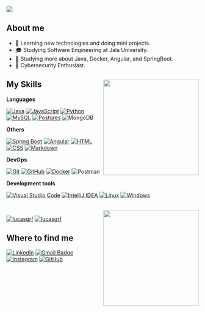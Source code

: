 ![](https://komarev.com/ghpvc/?username=Lucasgrf&color=006bed) 

## About me

- 🤔 Learning new technologies and doing mini projects.
- 🎓 Studying Software Engineering at Jala University.
- 🌱 Studying more about Java, Docker, Angular, and SpringBoot.
- 🩻 Cybersecurity Enthusiast.

## My Skills <img align="right" width="250" height="250" src="https://media.tenor.com/lO6HqZ3I2dIAAAAi/e.gif">

**Languages**

[![Java](https://img.shields.io/badge/Java-%23ED8B00.svg?logo=openjdk&logoColor=white)](#)
[![JavaScript](https://img.shields.io/badge/JavaScript-F7DF1E?logo=javascript&logoColor=000)](#)
[![Python](https://img.shields.io/badge/Python-3776AB?logo=python&logoColor=fff)](#)
[![MySQL](https://img.shields.io/badge/MySQL-4479A1?logo=mysql&logoColor=fff)](#)
[![Postgres](https://img.shields.io/badge/Postgres-%23316192.svg?logo=postgresql&logoColor=white)](#)
![MongoDB](https://img.shields.io/badge/MongoDB-%234ea94b.svg?logo=mongodb&logoColor=white)

**Others**

[![Spring Boot](https://img.shields.io/badge/Spring%20Boot-6DB33F?logo=springboot&logoColor=fff)](#)
[![Angular](https://img.shields.io/badge/Angular-%23DD0031.svg?logo=angular&logoColor=white)](#)
[![HTML](https://img.shields.io/badge/HTML-%23E34F26.svg?logo=html5&logoColor=white)](#)
[![CSS](https://img.shields.io/badge/CSS-1572B6?logo=css3&logoColor=fff)](#)
[![Markdown](https://img.shields.io/badge/Markdown-%23000000.svg?logo=markdown&logoColor=white)](#)

**DevOps**

[![Git](https://img.shields.io/badge/Git-F05032?logo=git&logoColor=fff)](#)
[![GitHub](https://img.shields.io/badge/GitHub-%23121011.svg?logo=github&logoColor=white)](#)
[![Docker](https://img.shields.io/badge/Docker-2496ED?logo=docker&logoColor=fff)](#)
![Postman](https://img.shields.io/badge/Postman-FF6C37.svg?logo=Postman&logoColor=white)

**Development tools**

[![Visual Studio Code](https://custom-icon-badges.demolab.com/badge/Visual%20Studio%20Code-0078d7.svg?logo=vsc&logoColor=white)](#)
[![IntelliJ IDEA](https://img.shields.io/badge/IntelliJIDEA-000000.svg?logo=intellij-idea&logoColor=white)](#)
[![Linux](https://img.shields.io/badge/Linux-FCC624?logo=linux&logoColor=black)](#)
[![Windows](https://custom-icon-badges.demolab.com/badge/Windows-0078D6?logo=windows11&logoColor=white)](#)

<br/><img align="right" width="250" height="250" src="https://media.tenor.com/D4JUqaLLgeoAAAAi/one-piece-pixel.gif">

[![lucasgrf](https://github-readme-stats.vercel.app/api?username=lucasgrf&theme=dark)](https://github.com/anuraghazra/github-readme-stats)
[![lucasgrf](https://github-readme-stats.vercel.app/api/top-langs/?username=lucasgrf&hide=html&layout=compact&theme=dark)](https://github.com/anuraghazra/github-readme-stats)

## Where to find me

[![LinkedIn](https://img.shields.io/badge/-Linkedin-blue?style=flat-square&logo=Linkedin&logoColor=white&link=https://www.linkedin.com/in/lucasgrf)](https://www.linkedin.com/in/lucasgrf)
[![Gmail Badge](https://img.shields.io/badge/-Email-006bed?style=flat-square&logo=Gmail&logoColor=white&link=mailto:lucasgabrielrf.contato@gmail.com)](mailto:lucasgabrielrf.contato@gmail.com)
[![Instagram](https://img.shields.io/badge/-Instagram-%23E4405F?logo=instagram&logoColor=white)](https://www.instagram.com/lucasgrf_/)
[![GitHub](https://img.shields.io/github/followers/Lucasgrf?label=follow&style=social)](https://github.com/Lucasgrf)
